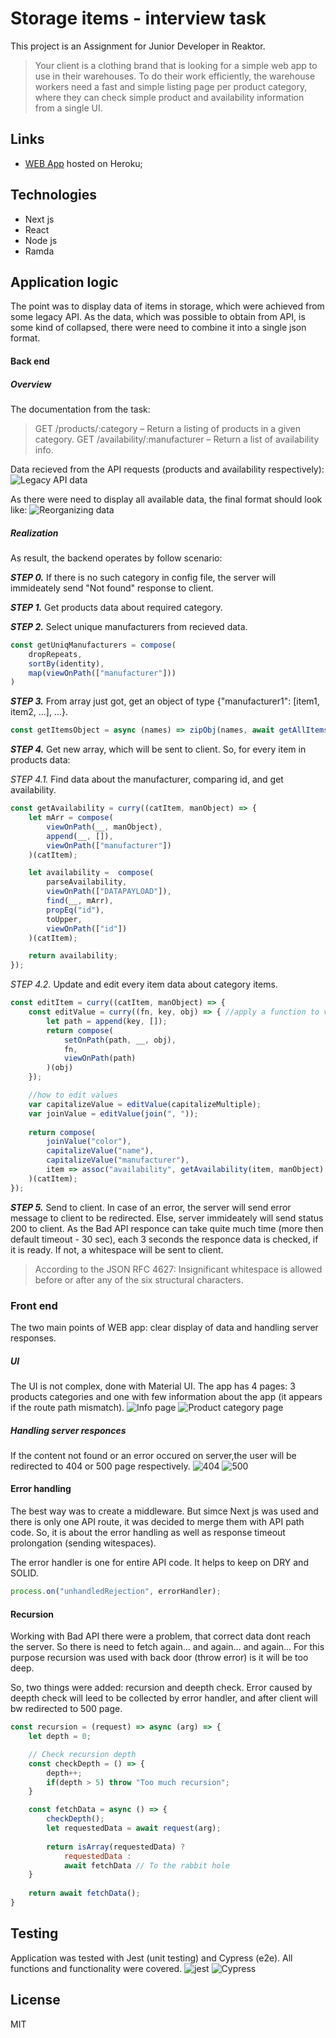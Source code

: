 # Storage items - interview task

This project is an Assignment for Junior Developer in Reaktor.
>Your client is a clothing brand that is looking for a simple web app to use in their warehouses. To do their work efficiently, the warehouse workers need a fast and simple listing page per product category, where they can check simple product and availability information from a single UI.

## Links

* [WEB App](https://reactorjuniortask.herokuapp.com/) hosted on Heroku;

## Technologies

* Next js
* React
* Node js
* Ramda

## Application logic
The point was to display data of items in storage, which were achieved from some legacy API. 
As the data, which was possible to obtain from API, is some kind of collapsed, there were need to combine it into a single json format.

#### Back end
##### Overview
The documentation from the task: 
>GET /products/:category – Return a listing of products in a given category.
GET /availability/:manufacturer – Return a list of availability info.

Data recieved from the API requests (products and availability respectively):
![Legacy API data](https://i.ibb.co/2ZVLpRT/image.png)

As there were need to display all available data, the final format should look like:
![Reorganizing data](https://i.ibb.co/RQPRbB5/image.png)
##### Realization
As result, the backend operates by follow scenario:

**_STEP 0._** If there is no such category in config file, the server will immideately send "Not found" response to client.

**_STEP 1._** Get products data about required category.

**_STEP 2._** Select unique manufacturers from recieved data.
```javascript
const getUniqManufacturers = compose(
    dropRepeats,
    sortBy(identity),
    map(viewOnPath(["manufacturer"]))
)
```
**_STEP 3._** From array just got, get an object of type {"manufacturer1": [item1, item2, ...], ...}.
```javascript
const getItemsObject = async (names) => zipObj(names, await getAllItems(names));
```
**_STEP 4._** Get new array, which will be sent to client.
So, for every item in products data:

_STEP 4.1._ Find data about the manufacturer, comparing id, and get availability.
```javascript
const getAvailability = curry((catItem, manObject) => {
    let mArr = compose(
        viewOnPath(__, manObject),
        append(__, []),
        viewOnPath(["manufacturer"])
    )(catItem);

    let availability =  compose(
        parseAvailability,
        viewOnPath(["DATAPAYLOAD"]),
        find(__, mArr),
        propEq("id"),
        toUpper,
        viewOnPath(["id"])
    )(catItem);

    return availability;
}); 
```
_STEP 4.2._ Update and edit every item data about category items.
```javascript
const editItem = curry((catItem, manObject) => {
    const editValue = curry((fn, key, obj) => { //apply a function to value with key
        let path = append(key, []);
        return compose(
            setOnPath(path, __, obj),
            fn,
            viewOnPath(path)
        )(obj)
    });

    //how to edit values
    var capitalizeValue = editValue(capitalizeMultiple);
    var joinValue = editValue(join(", "));
    
    return compose(
        joinValue("color"),
        capitalizeValue("name"),
        capitalizeValue("manufacturer"),
        item => assoc("availability", getAvailability(item, manObject), item) //allways before capitalizeValue("manufacturer"), or use toLower
    )(catItem);
});
```

**_STEP 5._** Send to client.
In case of an error, the server will send error message to client to be redirected.
Else, server immideately will send status 200 to client. As the Bad API responce can take quite much time (more then default timeout - 30 sec), each 3 seconds the responce data is checked, if it is ready. If not, a whitespace will be sent to client.
>According to the JSON RFC 4627: 
Insignificant whitespace is allowed before or after any of the six structural characters.

### Front end
The two main points of WEB app: clear display of data and handling server responses. 

##### UI
The UI is not complex, done with Material UI.
The app has 4 pages: 3 products categories and one with few information about the app (it appears if the route path mismatch). 
![Info page](https://i.ibb.co/722z1MV/1.png)
![Product category page](https://i.ibb.co/Xs7QW3n/1.png)

##### Handling server responces
If the content not found or an error occured on server,the user will be redirected to 404 or 500 page respectively.
![404](https://i.ibb.co/2ShCPnm/1.png)
![500](https://i.ibb.co/NtjhgGP/1.png)

#### Error handling
The best way was to create a middleware. But simce Next js was used and there is only one API route, it was decided to merge them with API path code. So, it is about the error handling as well as response timeout prolongation (sending witespaces).

The error handler is one for entire API code. It helps to keep on DRY and SOLID.
```javascript
process.on("unhandledRejection", errorHandler); 
```

#### Recursion
Working with Bad API there were a problem, that correct data dont reach the server. So there is need to fetch again... and again... and again... For this purpose recursion was used with back door (throw error) is it will be too deep.

So, two things were added: recursion and deepth check. Error caused by deepth check will leed to be collected by error handler, and after client will bw redirected to 500 page.
```javascript
const recursion = (request) => async (arg) => {
    let depth = 0;

    // Check recursion depth
    const checkDepth = () => {
        depth++;
        if(depth > 5) throw "Too much recursion";
    }

    const fetchData = async () => {
        checkDepth();
        let requestedData = await request(arg);
        
        return isArray(requestedData) ?
            requestedData :
            await fetchData // To the rabbit hole
    }
    
    return await fetchData();
}
```

## Testing
Application was tested with Jest (unit testing) and Cypress (e2e). All functions and functionality were covered.
![jest](https://i.ibb.co/dkvJmTz/jest.png) ![Cypress](https://i.ibb.co/TWVdNVt/cy.png)

## License

MIT

